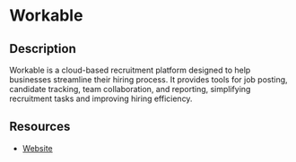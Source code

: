 # Workable

## Description

Workable is a cloud-based recruitment platform designed to help businesses streamline their hiring process. It provides tools for job posting, candidate tracking, team collaboration, and reporting, simplifying recruitment tasks and improving hiring efficiency.

## Resources

- [Website](workable.com)
